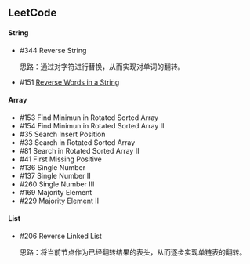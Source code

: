## LeetCode

#### String

* \#344 Reverse String

  思路：通过对字符进行替换，从而实现对单词的翻转。

* \#151 [Reverse Words in a String](https://yiyufxst.me/2017/08/08/LeetCode/151_Reverse_Words_in_a_String/)


#### Array

* \#153 Find Minimun in Rotated Sorted Array
* \#154 Find Minimun in Rotated Sorted Array II
* \#35  Search Insert Position
* \#33  Search in Rotated Sorted Array
* \#81  Search in Rotated Sorted Array II
* \#41  First Missing Positive
* \#136 Single Number
* \#137 Single Number II
* \#260 Single Number III
* \#169 Majority Element
* \#229 Majority Element II 


#### List

* \#206 Reverse Linked List

  思路：将当前节点作为已经翻转结果的表头，从而逐步实现单链表的翻转。

